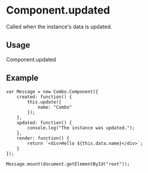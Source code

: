 # Component.updated

Called when the instance's data is updated.

## Usage

Component.updated

## Example

	var Message = new Combo.Component({
		created: function() {
			this.update({
				name: "Combo"
			});
		},
		updated: function() {
			console.log("The instance was updated.");
		},
		render: function() {
			return `<div>Hello ${this.data.name}</div>`;
		}
	});

	Message.mount(document.getElementById("root"));


